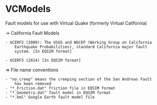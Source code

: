 VCModels
=====================================================================

Fault models for use with Virtual Quake (formerly Virtual California)


-> California Fault Models

    - UCERF2 (2009): The USGS and WGCEP (Working Group on California
        Earthquake Probabilities), standard California major fault
        system. [In EQSIM format]

    - UCERF3 (2014) [In EQSIM format]



=> File name conventions
    
    - "no_creep" means the creeping section of the San Andreas Fault
        has been removed
    - "*_Friction.dat" friction file in EQSIM format
    - "*_Geometry.dat" fault model in EQSIM format
    - "*.kml" Google Earth fault model file
